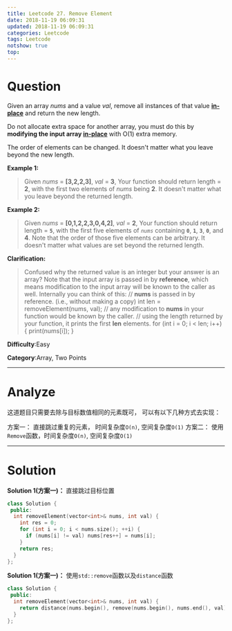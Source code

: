 ```yaml
---
title: Leetcode 27. Remove Element
date: 2018-11-19 06:09:31
updated: 2018-11-19 06:09:31
categories: Leetcode
tags: Leetcode
notshow: true
top:
---
```


# Question

Given an array  _nums_  and a value  _val_, remove all instances of that value  [**in-place**](https://en.wikipedia.org/wiki/In-place_algorithm)  and return the new length.

Do not allocate extra space for another array, you must do this by  **modifying the input array  [in-place](https://en.wikipedia.org/wiki/In-place_algorithm)**  with O(1) extra memory.

The order of elements can be changed. It doesn't matter what you leave beyond the new length.

**Example 1:**

> Given _nums_ = **[3,2,2,3]**, _val_ = **3**,
> Your function should return length = **2**, with the first two elements of _nums_ being **2**.
> It doesn't matter what you leave beyond the returned length.

**Example 2:**

> Given _nums_ = **[0,1,2,2,3,0,4,2]**, _val_ = **2**,
> Your function should return length = **`5`**, with the first five elements of _`nums`_ containing **`0`**, **`1`**, **`3`**, **`0`**, and **4**.
> Note that the order of those five elements can be arbitrary.
> It doesn't matter what values are set beyond the returned length.

**Clarification:**

> Confused why the returned value is an integer but your answer is an array?
> Note that the input array is passed in by  **reference**, which means modification to the input array will be known to the caller as well.
>Internally you can think of this:
> // **nums** is passed in by reference. (i.e., without making a copy)
> int len = removeElement(nums, val);
> // any modification to **nums** in your function would be known by the caller.
> // using the length returned by your function, it prints the first **len** elements.
> for (int i = 0; i < len; i++) {
    print(nums[i]);
> }

**Difficulty**:Easy

**Category**:Array, Two Points

<!-- more -->

------------

# Analyze

这道题目只需要去除与目标数值相同的元素既可， 可以有以下几种方式去实现：

方案一： 直接跳过重复的元素， 时间复杂度`O(n)`, 空间复杂度`O(1)`
方案二： 使用`Remove`函数，时间复杂度`O(n)`, 空间复杂度`O(1)`

------------

# Solution

**Solution 1(方案一)：** 直接跳过目标位置

```cpp
class Solution {
 public:
  int removeElement(vector<int>& nums, int val) {
    int res = 0;
    for (int i = 0; i < nums.size(); ++i) {
      if (nums[i] != val) nums[res++] = nums[i];
    }
    return res;
  }
};
```

**Solution 1(方案一)：** 使用`std::remove`函数以及`distance`函数

```cpp
class Solution {
 public:
  int removeElement(vector<int>& nums, int val) {
    return distance(nums.begin(), remove(nums.begin(), nums.end(), val));
  }
};
```

